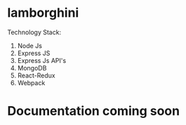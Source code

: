 # lamborghini
Technology Stack:

1. Node Js
2. Express JS
3. Express Js API's
4. MongoDB 
5. React-Redux 
6. Webpack

# Documentation coming soon



